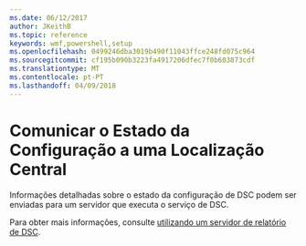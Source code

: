 ```yaml
---
ms.date: 06/12/2017
author: JKeithB
ms.topic: reference
keywords: wmf,powershell,setup
ms.openlocfilehash: 0499246dba3019b490f11043ffce248fd075c964
ms.sourcegitcommit: cf195b090b3223fa4917206dfec7f0b603873cdf
ms.translationtype: MT
ms.contentlocale: pt-PT
ms.lasthandoff: 04/09/2018
---
```

# <a name="report-configuration-status-to-central-location"></a>Comunicar o Estado da Configuração a uma Localização Central

Informações detalhadas sobre o estado da configuração de DSC podem ser enviadas para um servidor que executa o serviço de DSC.

Para obter mais informações, consulte [utilizando um servidor de relatório de DSC](https://msdn.microsoft.com/powershell/dsc/reportserver).